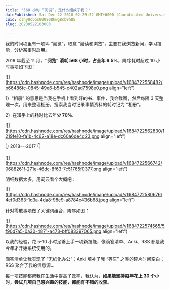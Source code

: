 ```yaml
---
title: "568 小时 “阅览”，是什么组成了我？"
datePublished: Sat Dec 22 2018 02:29:52 GMT+0000 (Coordinated Universal Time)
cuid: clhy8cbbs000808kwg8cb9h85
slug: 20230522103003

---
```


我的时间项里有一项叫 “阅览”，取意 “阅读和浏览”，主要在我浏览新闻，学习技能，分析某事时启用。

2018 年截至 11 月，**“阅览” 消耗 568 小时，占全年 6.5%**，降序耗时超过 10 小时事项如下图：

![](https://cdn.hashnode.com/res/hashnode/image/upload/v1684722558482/b66486fc-0845-49e6-b545-c402ad7598e0.png align="left")

1）“相册” 的意思是当我在手机上看到好的书、事件，我会截图，然后每隔 3 天整理一次，用来整理相册，搜索我当时记录事情资料的耗时记为 “相册”。

2）在知乎上的耗时比去年**少 70%**.

![](https://cdn.hashnode.com/res/hashnode/image/upload/v1684722562830/1219fe10-fa1b-4c62-a18e-dc60a6de4d23.png align="left")

👆 2018---2017 👇

![](https://cdn.hashnode.com/res/hashnode/image/upload/v1684722566742/0688261f-271e-46dc-8f63-7c51765f0377.png align="left")

明细数据太多，用词云看个大概吧：

![](https://cdn.hashnode.com/res/hashnode/image/upload/v1684722580676/4ef0d363-1d3a-4da8-98e9-a8784c436b68.jpeg align="left")

针对零散事项做了关键词组合，降序如图：

![](https://cdn.hashnode.com/res/hashnode/image/upload/v1684722574565/5f90d7a5-0a30-4871-a473-bff083397065.png align="left")

以我的经验，花 5-10 小时足够上手一项新技能，像滴答清单、Anki、RSS 都是我今年才开始系统使用的。

滴答清单让我实现了 “无纸化办公”；Anki 填补了我 “等车” 之类的碎片时间空白；RSS 聚合了我的信息源...

每一项技能都帮我在生活中提高了效率，我认为，**如果能坚持每年花上 30 个小时，尝试几项自己感兴趣的技能，都能有不错的收获**。